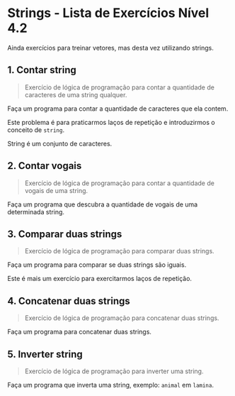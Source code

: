 #  Strings - Lista de Exercícios Nível 4.2

Ainda exercícios para treinar vetores, mas desta vez utilizando strings.

## 1. Contar string 

> Exercício de lógica de programação para contar a quantidade de caracteres de uma string qualquer.

Faça um programa para contar a quantidade de caracteres que ela contem.

Este problema é para praticarmos laços de repetição e introduzirmos o conceito de `string`.

String é um conjunto de caracteres.

## 2. Contar vogais 

> Exercício de lógica de programação para contar a quantidade de vogais de uma string.

Faça um programa que descubra a quantidade de vogais de uma determinada string.

## 3. Comparar duas strings 

> Exercício de lógica de programação para comparar duas strings.

Faça um programa para comparar se duas strings são iguais.

Este é mais um exercício para exercitarmos laços de repetição.

## 4. Concatenar duas strings 

> Exercício de lógica de programação para concatenar duas strings.

Faça um programa para concatenar duas strings.

## 5. Inverter string 

> Exercício de lógica de programação para inverter uma string.

Faça um programa que inverta uma string, exemplo: `animal` em `lamina`.

